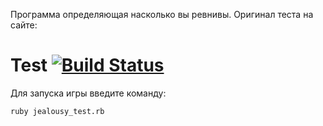 Программа определяющая насколько вы ревнивы. Оригинал теста на сайте:

# Test [![Build Status](https://syntone.ru/psytesty/revnivy-li-vy-test-dlya-zhenshhin.svg)](https://syntone.ru/psytesty/revnivy-li-vy-test-dlya-zhenshhin)

Для запуска игры введите команду:
```
ruby jealousy_test.rb
```
